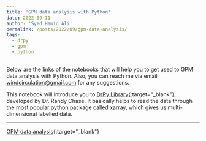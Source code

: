 ```yaml
---
title: 'GPM data analysis with Python'
date: 2022-09-11
author: 'Syed Hamid Ali'
permalink: /posts/2022/09/gpm-data-analysis/
tags:
  - drpy
  - gpm
  - python
---
```


Below are the links of the notebooks that will help you to get used to GPM data analysis with Python. Also, you can reach me via email <a href = "mailto: windcirculation@gmail.com">windcirculation@gmail.com</a> for any suggestions.

This notebook will introduce you to [DrPy Library](https://github.com/dopplerchase/DRpy){:target="_blank"}, developed by Dr. Randy Chase. It basically helps to read the data through the most popular python package called xarray, which gives us multi-dimensional labelled data.

------

[GPM data analysis](https://syedha.com/gpmanalysis/gpm_drpy.html){:target="_blank"}